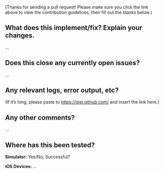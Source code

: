 (Thanks for sending a pull request! Please make sure you click the link above to view the contribution guidelines, then fill out the blanks below.)

What does this implement/fix? Explain your changes.
---------------------------------------------------
…

Does this close any currently open issues?
------------------------------------------
…

Any relevant logs, error output, etc?
-------------------------------------
(If it’s long, please paste to https://gist.github.com/ and insert the link here.)

Any other comments?
-------------------
…

Where has this been tested?
---------------------------

**Simulator:** Yes/No; Successful?

**iOS Devices:** …
